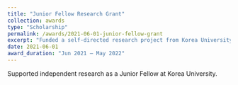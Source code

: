 ```yaml
---
title: "Junior Fellow Research Grant"
collection: awards
type: "Scholarship"
permalink: /awards/2021-06-01-junior-fellow-grant
excerpt: "Funded a self-directed research project from Korea University."
date: 2021-06-01
award_duration: "Jun 2021 – May 2022"
---
```


Supported independent research as a Junior Fellow at Korea University.
